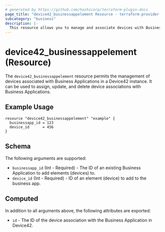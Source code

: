 ```yaml
---
# generated by https://github.com/hashicorp/terraform-plugin-docs
page_title: "device42_businessappelement Resource - terraform-provider-device42"
subcategory: "business"
description: |-
  This resource allows you to manage and associate devices with Business Applications in your Device42 instance using Terraform.
---
```


# device42_businessappelement (Resource)

The `device42_businessappelement` resource permits the management of devices associated with Business Applications in a Device42 instance. It can be used to assign, update, and delete device associations with Business Applications.

## Example Usage 

```hcl
resource "device42_businessappelement" "example" {
  businessapp_id = 123
  device_id      = 456
}
```


## Schema

The following arguments are supported:

- `businessapp_id` (Int - Required) - The ID of an existing Business Application to add elements (devices) to.
- `device_id` (Int - Required) - ID of an element (device) to add to the business app.

## Computed

In addition to all arguments above, the following attributes are exported:

- `id` - The ID of the device association with the Business Application in Device42.